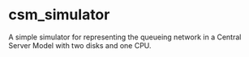 # csm_simulator
A simple simulator for representing the queueing network in a Central Server Model with two disks and one CPU.
